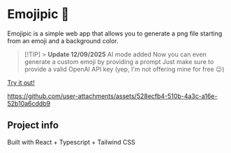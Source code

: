 # Emojipic 🦄

Emojipic is a simple web app that allows you to generate a png file starting from an emoji and a background color.

> [!TIP] > **Update 12/09/2025**
> AI mode added
> Now you can even generate a custom emoji by providing a prompt
> Just make sure to provide a valid OpenAI API key (yep, I'm not offering mine for free 😉)

[Try it out!](https://antoniocosentino.github.io/emojipic/)


https://github.com/user-attachments/assets/528ecfb4-510b-4a3c-a16e-52b10a6cddb9


## Project info

Built with React + Typescript + Tailwind CSS
